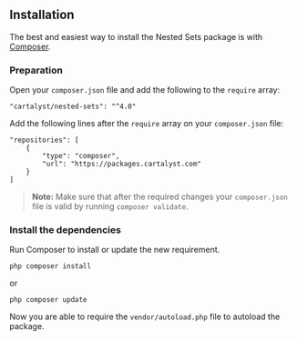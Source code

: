 ## Installation

The best and easiest way to install the Nested Sets package is with [Composer](http://getcomposer.org).

### Preparation

Open your `composer.json` file and add the following to the `require` array:

	"cartalyst/nested-sets": "^4.0"

Add the following lines after the `require` array on your `composer.json` file:

	"repositories": [
		{
			"type": "composer",
			"url": "https://packages.cartalyst.com"
		}
	]

> **Note:** Make sure that after the required changes your `composer.json` file is valid by running `composer validate`.

### Install the dependencies

Run Composer to install or update the new requirement.

	php composer install

or

	php composer update

Now you are able to require the `vendor/autoload.php` file to autoload the package.
